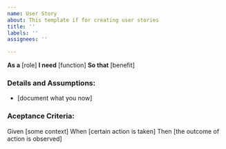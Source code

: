 ```yaml
---
name: User Story
about: This template if for creating user stories
title: ''
labels: ''
assignees: ''

---
```


**As a** [role]
**I need** [function]
**So that** [benefit]

### Details and Assumptions:
* [document what you now]

### Aceptance Criteria:
Given [some context]
When [certain action is taken]
Then [the outcome of action is observed]
